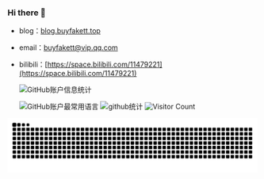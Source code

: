 ### Hi there 👋

- blog：[blog.buyfakett.top](https://blog.buyfakett.top)

- email：[buyfakett@vip.qq.com](mailto:buyfakett@vip.qq.com)

- bilibili：[https://space.bilibili.com/11479221](https://space.bilibili.com/11479221)

  ![GitHub账户信息统计](https://github-stats.ubrong.com/api?username=buyfakett&show_icons=true&theme=tokyonight)

  ![GitHub账户最常用语言](https://github-stats.ubrong.com/api/top-langs/?username=buyfakett&theme=tokyonight) ![github统计](https://stats.justsong.cn/api/github?username=buyfakett&theme=dark) ![Visitor Count](https://profile-counter.glitch.me/buyfakett/count.svg) 
<picture>
  <source media="(prefers-color-scheme: dark)" srcset="https://raw.githubusercontent.com/buyfakett/buyfakett/output/github-contribution-grid-snake-dark.svg">
  <source media="(prefers-color-scheme: light)" srcset="https://raw.githubusercontent.com/buyfakett/buyfakett/output/github-contribution-grid-snake.svg">
  <img alt="github contribution grid snake animation" src="https://raw.githubusercontent.com/buyfakett/buyfakett/output/github-contribution-grid-snake.svg">
</picture>
